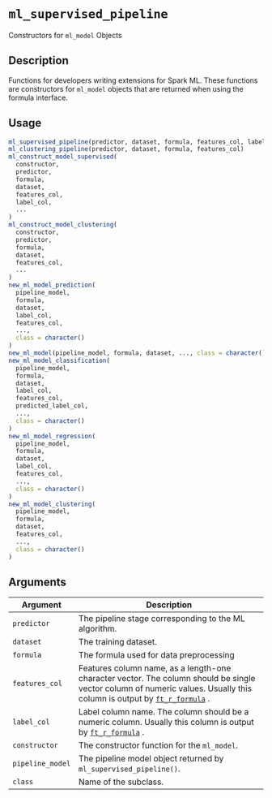 # `ml_supervised_pipeline`

Constructors for `ml_model` Objects


## Description

Functions for developers writing extensions for Spark ML. These functions are constructors
 for `ml_model` objects that are returned when using the formula interface.


## Usage

```r
ml_supervised_pipeline(predictor, dataset, formula, features_col, label_col)
ml_clustering_pipeline(predictor, dataset, formula, features_col)
ml_construct_model_supervised(
  constructor,
  predictor,
  formula,
  dataset,
  features_col,
  label_col,
  ...
)
ml_construct_model_clustering(
  constructor,
  predictor,
  formula,
  dataset,
  features_col,
  ...
)
new_ml_model_prediction(
  pipeline_model,
  formula,
  dataset,
  label_col,
  features_col,
  ...,
  class = character()
)
new_ml_model(pipeline_model, formula, dataset, ..., class = character())
new_ml_model_classification(
  pipeline_model,
  formula,
  dataset,
  label_col,
  features_col,
  predicted_label_col,
  ...,
  class = character()
)
new_ml_model_regression(
  pipeline_model,
  formula,
  dataset,
  label_col,
  features_col,
  ...,
  class = character()
)
new_ml_model_clustering(
  pipeline_model,
  formula,
  dataset,
  features_col,
  ...,
  class = character()
)
```


## Arguments

Argument      |Description
------------- |----------------
`predictor`     |     The pipeline stage corresponding to the ML algorithm.
`dataset`     |     The training dataset.
`formula`     |     The formula used for data preprocessing
`features_col`     |     Features column name, as a length-one character vector. The column should be single vector column of numeric values. Usually this column is output by [`ft_r_formula`](#ftrformula) .
`label_col`     |     Label column name. The column should be a numeric column. Usually this column is output by [`ft_r_formula`](#ftrformula) .
`constructor`     |     The constructor function for the `ml_model`.
`pipeline_model`     |     The pipeline model object returned by `ml_supervised_pipeline()`.
`class`     |     Name of the subclass.


